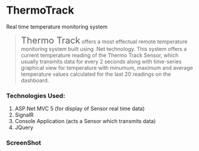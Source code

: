 # ThermoTrack
Real time temperature monitoring system
 <blockquote class="text-justify">
        <span style="font-size:x-large;">Thermo Track</span> offers a most effectual remote temperature monitoring system built using .Net technology.
        This system offers a current temperature reading of the Thermo Track Sensor, which usually transmits data for every 2 seconds along with
        time-series graphical view for temperature with minumum, maximum and average temperature values calculated for the last 20 readings on the dashboard.
 </blockquote>

### Technologies Used:

1) ASP.Net MVC 5 (for display of Sensor real time data)
2) SignalR
3) Console Application (acts a Sensor which transmits data)
4) JQuery

### ScreenShot
